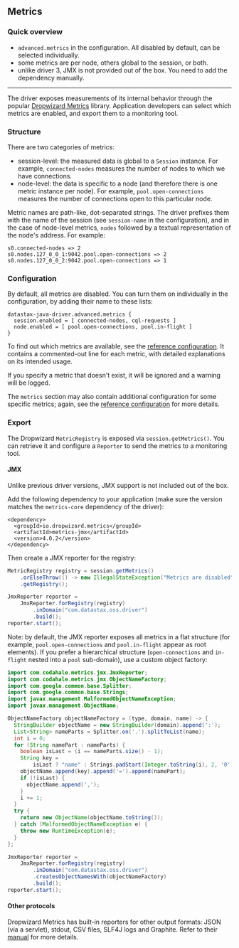 <!--
Licensed to the Apache Software Foundation (ASF) under one
or more contributor license agreements.  See the NOTICE file
distributed with this work for additional information
regarding copyright ownership.  The ASF licenses this file
to you under the Apache License, Version 2.0 (the
"License"); you may not use this file except in compliance
with the License.  You may obtain a copy of the License at

  http://www.apache.org/licenses/LICENSE-2.0

Unless required by applicable law or agreed to in writing,
software distributed under the License is distributed on an
"AS IS" BASIS, WITHOUT WARRANTIES OR CONDITIONS OF ANY
KIND, either express or implied.  See the License for the
specific language governing permissions and limitations
under the License.
-->

## Metrics

### Quick overview

* `advanced.metrics` in the configuration. All disabled by default, can be selected individually.
* some metrics are per node, others global to the session, or both.
* unlike driver 3, JMX is not provided out of the box. You need to add the dependency manually.

-----

The driver exposes measurements of its internal behavior through the popular [Dropwizard Metrics]
library. Application developers can select which metrics are enabled, and export them to a
monitoring tool. 

### Structure
 
There are two categories of metrics:

* session-level: the measured data is global to a `Session` instance. For example, `connected-nodes`
  measures the number of nodes to which we have connections.
* node-level: the data is specific to a node (and therefore there is one metric instance per node).
  For example, `pool.open-connections` measures the number of connections open to this particular
  node.
  
Metric names are path-like, dot-separated strings. The driver prefixes them with the name of the
session (see `session-name` in the configuration), and in the case of node-level metrics, `nodes`
followed by a textual representation of the node's address. For example:

```
s0.connected-nodes => 2
s0.nodes.127_0_0_1:9042.pool.open-connections => 2
s0.nodes.127_0_0_2:9042.pool.open-connections => 1
```  

### Configuration

By default, all metrics are disabled. You can turn them on individually in the configuration, by
adding their name to these lists:

```
datastax-java-driver.advanced.metrics {
  session.enabled = [ connected-nodes, cql-requests ]
  node.enabled = [ pool.open-connections, pool.in-flight ]
}
```

To find out which metrics are available, see the [reference configuration]. It contains a
commented-out line for each metric, with detailed explanations on its intended usage.

If you specify a metric that doesn't exist, it will be ignored and a warning will be logged.

The `metrics` section may also contain additional configuration for some specific metrics; again,
see the [reference configuration] for more details.

### Export

The Dropwizard `MetricRegistry` is exposed via `session.getMetrics()`. You can retrieve it and
configure a `Reporter` to send the metrics to a monitoring tool.

#### JMX

Unlike previous driver versions, JMX support is not included out of the box.

Add the following dependency to your application (make sure the version matches the `metrics-core`
dependency of the driver):

```
<dependency>
  <groupId>io.dropwizard.metrics</groupId>
  <artifactId>metrics-jmx</artifactId>
  <version>4.0.2</version>
</dependency>
```

Then create a JMX reporter for the registry:

```java
MetricRegistry registry = session.getMetrics()
    .orElseThrow(() -> new IllegalStateException("Metrics are disabled"))
    .getRegistry();

JmxReporter reporter =
    JmxReporter.forRegistry(registry)
        .inDomain("com.datastax.oss.driver")
        .build();
reporter.start();
```

Note: by default, the JMX reporter exposes all metrics in a flat structure (for example,
`pool.open-connections` and `pool.in-flight` appear as root elements). If you prefer a hierarchical
structure (`open-connections` and `in-flight` nested into a `pool` sub-domain), use a custom object
factory:

```java
import com.codahale.metrics.jmx.JmxReporter;
import com.codahale.metrics.jmx.ObjectNameFactory;
import com.google.common.base.Splitter;
import com.google.common.base.Strings;
import javax.management.MalformedObjectNameException;
import javax.management.ObjectName;

ObjectNameFactory objectNameFactory = (type, domain, name) -> {
  StringBuilder objectName = new StringBuilder(domain).append(':');
  List<String> nameParts = Splitter.on('.').splitToList(name);
  int i = 0;
  for (String namePart : nameParts) {
    boolean isLast = (i == nameParts.size() - 1);
    String key =
        isLast ? "name" : Strings.padStart(Integer.toString(i), 2, '0');
    objectName.append(key).append('=').append(namePart);
    if (!isLast) {
      objectName.append(',');
    }
    i += 1;
  }
  try {
    return new ObjectName(objectName.toString());
  } catch (MalformedObjectNameException e) {
    throw new RuntimeException(e);
  }
};

JmxReporter reporter =
    JmxReporter.forRegistry(registry)
        .inDomain("com.datastax.oss.driver")
        .createsObjectNamesWith(objectNameFactory)
        .build();
reporter.start();
```

#### Other protocols

Dropwizard Metrics has built-in reporters for other output formats: JSON (via a servlet), stdout,
CSV files, SLF4J logs and Graphite. Refer to their [manual][Dropwizard manual] for more details.


[Dropwizard Metrics]: http://metrics.dropwizard.io/4.0.0/manual/index.html
[Dropwizard Manual]: http://metrics.dropwizard.io/4.0.0/getting-started.html#reporting-via-http
[reference configuration]: ../configuration/reference/
